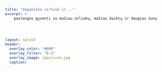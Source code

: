 ```yaml
---
title: "Veganiška virtuvė ir..."
excerpt: >-
    pastangos gyventi su mažiau atliekų, mažiau daiktų ir daugiau šunų 🐕‍🦺🐩



    
layout: splash
header:
  overlay_color: "#000"
  overlay_filter: "0.5"
  overlay_image: /pav/icon.jpg
  caption:
---
```

